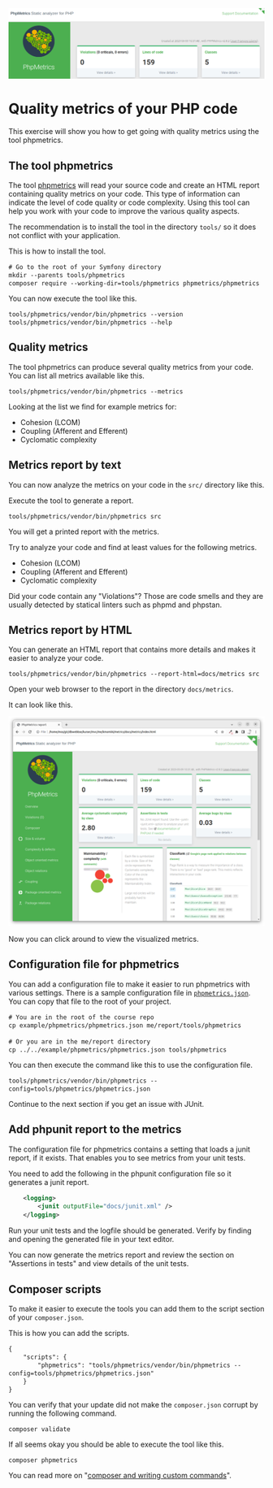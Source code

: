 <!--
---
author: mos
revision:
    "2024-05-07": "(D, mos) Move config file to tools/phpmetrics."
    "2023-05-11": "(C, mos) Add phpunit integration."
    "2023-05-09": "(B, mos) Reviewed."
    "2022-03-27": "(A, mos) First release."
---

-->
![phpmetrics logo](.img/phpmetrics_logo.png)

Quality metrics of your PHP code
==========================

This exercise will show you how to get going with quality metrics using the tool phpmetrics.


<!--
TODO

* 

-->

The tool phpmetrics
--------------------------

The tool [phpmetrics](https://phpmetrics.github.io/website/) will read your source code and create an HTML report containing quality metrics on your code. This type of information can indicate the level of code quality or code complexity. Using this tool can help you work with your code to improve the various quality aspects.

The recommendation is to install the tool in the directory `tools/` so it does not conflict with your application.

This is how to install the tool.

```
# Go to the root of your Symfony directory
mkdir --parents tools/phpmetrics
composer require --working-dir=tools/phpmetrics phpmetrics/phpmetrics
```

You can now execute the tool like this.

```
tools/phpmetrics/vendor/bin/phpmetrics --version
tools/phpmetrics/vendor/bin/phpmetrics --help
```



Quality metrics
--------------------------

The tool phpmetrics can produce several quality metrics from your code. You can list all metrics available like this.

```
tools/phpmetrics/vendor/bin/phpmetrics --metrics
```

Looking at the list we find for example metrics for:

* Cohesion (LCOM)
* Coupling (Afferent and Efferent)
* Cyclomatic complexity



Metrics report by text
--------------------------

You can now analyze the metrics on your code in the `src/` directory like this.

Execute the tool to generate a report.

```
tools/phpmetrics/vendor/bin/phpmetrics src
```

You will get a printed report with the metrics.

Try to analyze your code and find at least values for the following metrics.

* Cohesion (LCOM)
* Coupling (Afferent and Efferent)
* Cyclomatic complexity

Did your code contain any "Violations"? Those are code smells and they are usually detected by statical linters such as phpmd and phpstan.



Metrics report by HTML
--------------------------

You can generate an HTML report that contains more details and makes it easier to analyze your code.

```
tools/phpmetrics/vendor/bin/phpmetrics --report-html=docs/metrics src
```

Open your web browser to the report in the directory `docs/metrics`.

It can look like this.

![phpmetrics web](.img/phpmetrics.png)

Now you can click around to view the visualized metrics.



Configuration file for phpmetrics
--------------------------

You can add a configuration file to make it easier to run phpmetrics with various settings. There is a sample configuration file in [`phpmetrics.json`](phpmetrics.json). You can copy that file to the root of your project.

```
# You are in the root of the course repo
cp example/phpmetrics/phpmetrics.json me/report/tools/phpmetrics

# Or you are in the me/report directory
cp ../../example/phpmetrics/phpmetrics.json tools/phpmetrics
```

You can then execute the command like this to use the configuration file.

```
tools/phpmetrics/vendor/bin/phpmetrics --config=tools/phpmetrics/phpmetrics.json
```

Continue to the next section if you get an issue with JUnit.



Add phpunit report to the metrics
--------------------------

The configuration file for phpmetrics contains a setting that loads a junit report, if it exists. That enables you to see metrics from your unit tests.

You need to add the following in the phpunit configuration file so it generates a junit report.

```xml
    <logging>
        <junit outputFile="docs/junit.xml" />
    </logging>
```

Run your unit tests and the logfile should be generated. Verify by finding and opening the generated file in your text editor.

You can now generate the metrics report and review the section on "Assertions in tests" and view details of the unit tests.



Composer scripts
--------------------------

To make it easier to execute the tools you can add them to the script section of your `composer.json`.

This is how you can add the scripts.

```
{
    "scripts": {
        "phpmetrics": "tools/phpmetrics/vendor/bin/phpmetrics --config=tools/phpmetrics/phpmetrics.json"
    }
}
```

You can verify that your update did not make the `composer.json` corrupt by running the following command.

```
composer validate
```

If all seems okay you should be able to execute the tool like this.

```
composer phpmetrics
```

You can read more on "[composer and writing custom commands](https://getcomposer.org/doc/articles/scripts.md#writing-custom-commands)".
